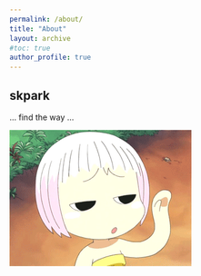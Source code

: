```yaml
---
permalink: /about/
title: "About"
layout: archive
#toc: true
author_profile: true
---
```


## skpark

... find the way ...

![GUU](/assets/images/guu.gif)
